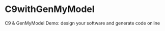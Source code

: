 C9withGenMyModel
================

C9 &amp; GenMyModel Demo: design your software and generate code online
